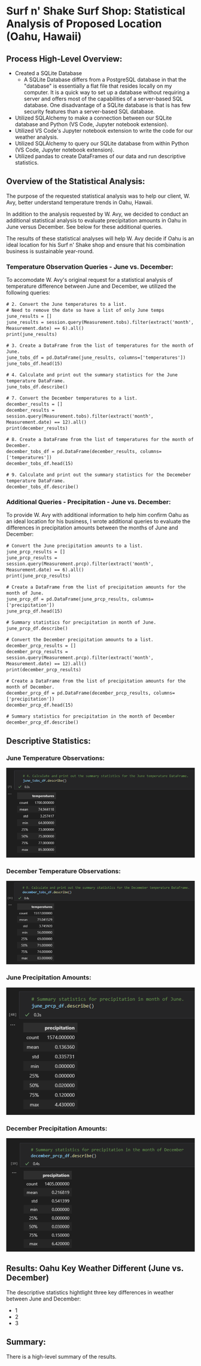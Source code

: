 # Surf n' Shake Surf Shop: Statistical Analysis of Proposed Location (Oahu, Hawaii)

## Process High-Level Overview: 
- Created a SQLite Database
  - A SQLite Database differs from a PostgreSQL database in that the "database" is essentially a flat file that resides locally on my computer. It is a quick way to set up a database without requiring a server and offers most of the capabilities of a server-based SQL database. One disadvantage of a SQLite database is that is has few security features than a server-based SQL database.   
- Utilized SQLAlchemy to make a connection between our SQLite database and Python (VS Code, Jupyter notebook extension).
- Utilized VS Code's Jupyter notebook extension to write the code for our weather analysis. 
- Utilized SQLAlchemy to query our SQLite database from within Python (VS Code, Jupyter notebook extension).
- Utilized pandas to create DataFrames of our data and run descriptive statistics.

## Overview of the Statistical Analysis:

The purpose of the requested statistical analysis was to help our client, W. Avy, better understand temperature trends in Oahu, Hawaii. 

In addition to the analysis requested by W. Avy, we decided to conduct an additional statistical analysis to evaluate precipitation amounts in Oahu in June versus December. See below for these additional queries. 

The results of these statistical analyses will help W. Avy decide if Oahu is an ideal location for his Surf n' Shake shop and ensure that his combination business is sustainable year-round.

### Temperature Observation Queries - June vs. December: 

To accomodate W. Avy's original request for a statistical analysis of temperature difference between June and December, we utilized the following queries: 

```
# 2. Convert the June temperatures to a list.
# Need to remove the date so have a list of only June temps
june_results = []
june_results = session.query(Measurement.tobs).filter(extract('month', Measurement.date) == 6).all()
print(june_results)
```

```
# 3. Create a DataFrame from the list of temperatures for the month of June. 
june_tobs_df = pd.DataFrame(june_results, columns=['temperatures'])
june_tobs_df.head(15)
```

```
# 4. Calculate and print out the summary statistics for the June temperature DataFrame.
june_tobs_df.describe()
```

```
# 7. Convert the December temperatures to a list.
december_results = []
december_results = session.query(Measurement.tobs).filter(extract('month', Measurement.date) == 12).all()
print(december_results)
```

```
# 8. Create a DataFrame from the list of temperatures for the month of December. 
december_tobs_df = pd.DataFrame(december_results, columns=['temperatures'])
december_tobs_df.head(15)
```

```
# 9. Calculate and print out the summary statistics for the Decemeber temperature DataFrame.
december_tobs_df.describe()
```

### Additional Queries - Precipitation - June vs. December:

To provide W. Avy with additional information to help him confirm Oahu as an ideal location for his business, I wrote additional queries to evaluate the differences in precipitation amounts between the months of June and December: 

```
# Convert the June precipitation amounts to a list.
june_prcp_results = []
june_prcp_results = session.query(Measurement.prcp).filter(extract('month', Measurement.date) == 6).all()
print(june_prcp_results)
```

```
# Create a DataFrame from the list of precipitation amounts for the month of June. 
june_prcp_df = pd.DataFrame(june_prcp_results, columns=['precipitation'])
june_prcp_df.head(15)
```

```
# Summary statistics for precipitation in month of June.
june_prcp_df.describe()
```

```
# Convert the December precipitation amounts to a list.
december_prcp_results = []
december_prcp_results = session.query(Measurement.prcp).filter(extract('month', Measurement.date) == 12).all()
print(december_prcp_results)
```

```
# Create a DataFrame from the list of precipitation amounts for the month of December. 
december_prcp_df = pd.DataFrame(december_prcp_results, columns=['precipitation'])
december_prcp_df.head(15)
```

```
# Summary statistics for precipitation in the month of December
december_prcp_df.describe()
```

## Descriptive Statistics: 

### June Temperature Observations:

![june_tobs.png](Resources/june_tobs.png)

### December Temperature Observations:

![december_tobs.png](Resources/december_tobs.png)

### June Precipitation Amounts:

![june_prcp.png](Resources/june_prcp.png)

### December Precipitation Amounts:

![december_prcp.png](Resources/december_prcp.png)


## Results: Oahu Key Weather Different (June vs. December)

The descriptive statistics hightlight three key differences in weather between June and December: 

- 1
- 2
- 3

## Summary:

There is a high-level summary of the results.

